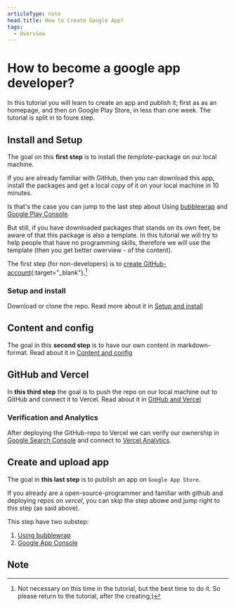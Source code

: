 ```yaml
---
articleType: note
head.title: How to Create Google App?
tags:
  - Overview
---
```


# How to become a google app developer?
In this tutorial you will learn to create an app and publish it; first as as an homepage, and then on Google Play Store, in less than one week. The tutorial is split in to foure step.

## Install and Setup
The goal on this **first step** is to install the _template_-package on our local machine.

If you are already familiar with GitHub, then you can download this app, install the packages and get a local _copy_ of it on your local machine in 10 minutes.

Is that's the case you can jump to the last step about Using [bubblewrap](/article/create-and-upload/create-app/bubblewrap) and [Google Play Console](/article/create-and-upload/upload-app/play-console).

But still, if you have downloaded packages that stands on its own feet, be aware of that this package is also a template. In this tutorial we will try to help people that have no programming skills, therefore we will use the template (then you get better owerview - of the content).

The first step (for non-developers) is to [create GitHub-account](https://github.com/join){:target="_blank"}.[^1]

### Setup and install
Download or clone the repo. Read more about it in [Setup and install](/article/setup-and-deploy/setup/setup-and-install)

## Content and config
The goal in this **second step** is to have our own content in markdown-format. Read about it in [Content and config](/article/setup-and-deploy/content/content-and-config)

## GitHub and Vercel
In **this third step** the goal is to push the repo on our local machine out to GitHub and connect it to Vercel. Read about it in [GitHub and Vercel](/article/setup-and-deploy/deploy/github-and-vercel)

### Verification and Analytics
After deploying the GitHub-repo to Vercel we can verify our ownership in [Google Search Console](/article/setup-and-deploy/deploy/verification-and-analytics#google-search-console) and connect to [Vercel Analytics](/article/setup-and-deploy/deploy/verification-and-analytics#vercel-analytics).

## Create and upload app
The goal in **this last step** is to publish an app on `Google App Store`.

If you already are a open-source-programmer and familiar with github and deploying repos on _vercel_, you can skip the step abowe and jump right to this step (as said above).

This step have two substep:
1. [Using bubblewrap](/article/create-and-upload/create-app/bubblewrap)
2. [Google App Console](/article/create-and-upload/upload-app/play-console)

## Note
[^1]: Not necessary on this time in the tutorial, but the best time to do it. So please return to the tutorial, after the creating;)

<!-- 
Made by lovkyndig 2023.
-->